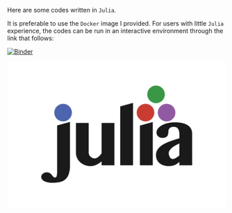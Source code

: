 Here are some codes written in `Julia`.

It is preferable to use the `Docker` image I provided. For users with little `Julia` experience, the codes can be run in an interactive environment through the link that follows:

[![Binder](https://mybinder.org/badge_logo.svg)](https://mybinder.org/v2/gh/a-mhamdi/jlai/main?labpath=Codes%2FJulia)

![Julia](logo-julia.png)
